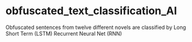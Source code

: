 # obfuscated_text_classification_AI
Obfuscated sentences from twelve different novels are classified by Long Short Term (LSTM) Recurrent Neural Net (RNN)
